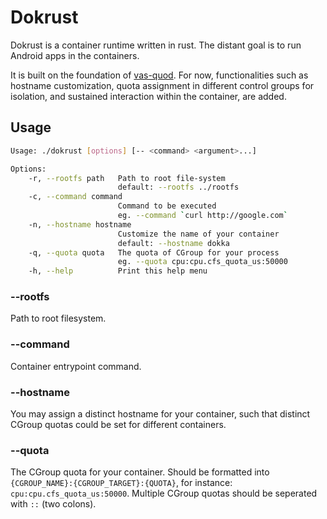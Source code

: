 # Dokrust

Dokrust is a container runtime written in rust. The distant goal is to run Android apps in the containers.

It is built on the foundation of [vas-quod](https://github.com/flouthoc/vas-quod). For now, functionalities such as hostname customization, quota assignment in different control groups for isolation, and sustained interaction within the container, are added.

## Usage

```bash 
Usage: ./dokrust [options] [-- <command> <argument>...]

Options:
    -r, --rootfs path   Path to root file-system
                        default: --rootfs ../rootfs
    -c, --command command
                        Command to be executed
                        eg. --command `curl http://google.com`
    -n, --hostname hostname
                        Customize the name of your container
                        default: --hostname dokka
    -q, --quota quota   The quota of CGroup for your process
                        eg. --quota cpu:cpu.cfs_quota_us:50000
    -h, --help          Print this help menu
```

### --rootfs
Path to root filesystem. 

### --command
Container entrypoint command.

### --hostname
You may assign a distinct hostname for your container, such that distinct CGroup quotas could be set for different containers.

### --quota
The CGroup quota for your container. Should be formatted into ```{CGROUP_NAME}:{CGROUP_TARGET}:{QUOTA}```, for instance: ```cpu:cpu.cfs_quota_us:50000```. Multiple CGroup quotas should be seperated with ```::``` (two colons).